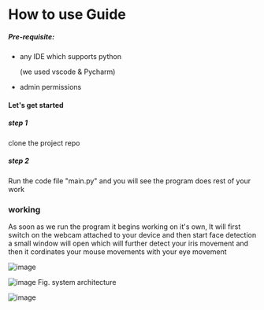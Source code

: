 # How to use Guide

##### Pre-requisite:

* any IDE which supports python

  (we used vscode & Pycharm)
* admin permissions

#### Let's get started

##### step 1

clone the project repo

##### step 2

Run the code file "main.py" and you will see the program does rest of your work

### working

As soon as we run the program it begins working on it's own, It will first switch on the webcam attached to your device and then start face detection a small window will open which will further detect your iris movement and then it cordinates your mouse movements with your eye movement

![image](https://user-images.githubusercontent.com/76660222/209459228-402c1fd3-9aae-43de-a460-4b45e54f581c.png)

![image](https://user-images.githubusercontent.com/76660222/209459236-7a1cbe17-1fef-4afb-8938-12b18decdc39.png)
Fig. system architecture

![image](https://user-images.githubusercontent.com/76660222/209459237-665d217e-9f95-444a-b3b4-561e69250898.png)
